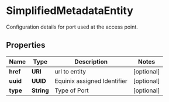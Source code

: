 

# SimplifiedMetadataEntity

Configuration details for port used at the access point.

## Properties

| Name | Type | Description | Notes |
|------------ | ------------- | ------------- | -------------|
|**href** | **URI** | url to entity |  [optional] |
|**uuid** | **UUID** | Equinix assigned Identifier |  [optional] |
|**type** | **String** | Type of Port |  [optional] |



